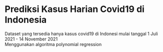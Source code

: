 # Prediksi Kasus Harian Covid19 di Indonesia
Dataset yang tersedia hanya kasus covid19 di Indonesi mulai tanggal 1 Juli 2021 - 14 November 2021 <br>
Menggunakan algoritma polynomial regression
